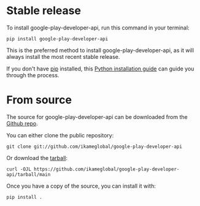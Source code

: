 # Stable release

To install google-play-developer-api, run this command in your
terminal:

``` console
pip install google-play-developer-api
```

This is the preferred method to install google-play-developer-api, as it will always install the most recent stable release.

If you don't have [pip][] installed, this [Python installation guide][]
can guide you through the process.

# From source

The source for google-play-developer-api can be downloaded from
the [Github repo][].

You can either clone the public repository:

``` console
git clone git://github.com/ikameglobal/google-play-developer-api
```

Or download the [tarball][]:

``` console
curl -OJL https://github.com/ikameglobal/google-play-developer-api/tarball/main
```

Once you have a copy of the source, you can install it with:

``` console
pip install .
```

  [pip]: https://pip.pypa.io
  [Python installation guide]: http://docs.python-guide.org/en/latest/starting/installation/
  [Github repo]: https://github.com/ikameglobal/google-play-developer-api
  [tarball]: https://github.com/ikameglobal/google-play-developer-api/tarball/main
